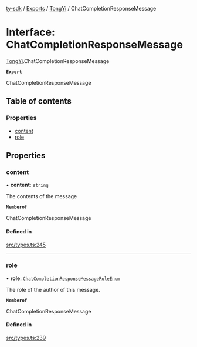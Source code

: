 [ty-sdk](../readme.md) / [Exports](../modules.md) / [TongYi](../modules/TongYi.md) / ChatCompletionResponseMessage

# Interface: ChatCompletionResponseMessage

[TongYi](../modules/TongYi.md).ChatCompletionResponseMessage

**`Export`**

ChatCompletionResponseMessage

## Table of contents

### Properties

- [content](TongYi.ChatCompletionResponseMessage.md#content)
- [role](TongYi.ChatCompletionResponseMessage.md#role)

## Properties

### content

• **content**: `string`

The contents of the message

**`Memberof`**

ChatCompletionResponseMessage

#### Defined in

[src/types.ts:245](https://github.com/isnl/ty-sdk/blob/af2562d/src/types.ts#L245)

___

### role

• **role**: [`ChatCompletionResponseMessageRoleEnum`](../modules/TongYi.md#chatcompletionresponsemessageroleenum-1)

The role of the author of this message.

**`Memberof`**

ChatCompletionResponseMessage

#### Defined in

[src/types.ts:239](https://github.com/isnl/ty-sdk/blob/af2562d/src/types.ts#L239)
